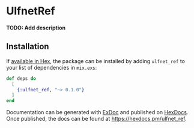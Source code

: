 # UlfnetRef

**TODO: Add description**

## Installation

If [available in Hex](https://hex.pm/docs/publish), the package can be installed
by adding `ulfnet_ref` to your list of dependencies in `mix.exs`:

```elixir
def deps do
  [
    {:ulfnet_ref, "~> 0.1.0"}
  ]
end
```

Documentation can be generated with [ExDoc](https://github.com/elixir-lang/ex_doc)
and published on [HexDocs](https://hexdocs.pm). Once published, the docs can
be found at <https://hexdocs.pm/ulfnet_ref>.

